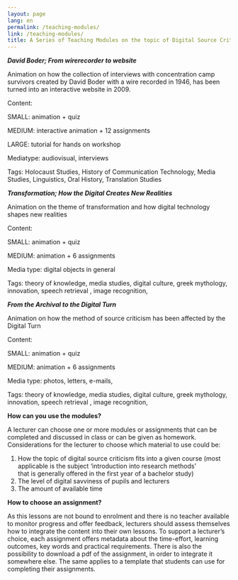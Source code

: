 ```yaml
---
layout: page
lang: en
permalink: /teaching-modules/
link: /teaching-modules/
title: A Series of Teaching Modules on the topic of Digital Source Criticism
---
```



 
<!-- more -->

***David Boder; From wirerecorder to website***

Animation on how the collection of interviews with concentration camp survivors created by David Boder with a wire 
recorded in 1946, has been turned into an interactive website in 2009. 

Content:

SMALL: animation + quiz

MEDIUM: interactive animation + 12 assignments 

LARGE: tutorial for hands on workshop

Mediatype: audiovisual, interviews

Tags: Holocaust Studies, History of Communication Technology, Media Studies, Linguistics, Oral History, Translation Studies 







***Transformation; How the Digital Creates New Realities***

Animation on the theme of transformation and how digital technology shapes new realities 

Content:

SMALL:  animation + quiz 

MEDIUM: animation + 6 assignments 

Media type: digital objects in general 

Tags: theory of knowledge, media studies, digital culture, greek mythology, innovation, speech retrieval , 
image recognition, 







***From the Archival to the Digital Turn*** 

Animation on how the method of source criticism has been affected by the Digital Turn

Content:

SMALL:  animation + quiz 

MEDIUM: animation + 6 assignments 

Media type: photos, letters, e-mails, 

Tags: theory of knowledge, media studies, digital culture, greek mythology, innovation, speech retrieval , 
image recognition, 



**How can you use the modules?**

A lecturer can choose one or more modules or assignments that can be completed and discussed in class or can be given as homework. Considerations for the lecturer to choose which material to use could be: 

1. How the topic of digital source criticism fits into a given course (most applicable is the subject ‘introduction into research methods’   
that is generally offered in the first year of a bachelor study)
2. The level of digital savviness of pupils and lecturers
3. The amount of available time


**How to choose an assignment?**


As this lessons are not bound to enrolment and there is no teacher available to monitor progress and offer feedback, lecturers should assess themselves how to integrate the content into their own lessons. To support a lecturer’s choice, each assignment offers metadata about the time-effort, learning outcomes, key words and practical requirements. There is also the possibility to  download a pdf of the assignment, in order to integrate it somewhere else. The same applies to a template that students can use for completing their assignments.

